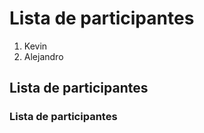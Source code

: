 # Lista de participantes

1. Kevin
2. Alejandro

## Lista de participantes

### Lista de participantes
